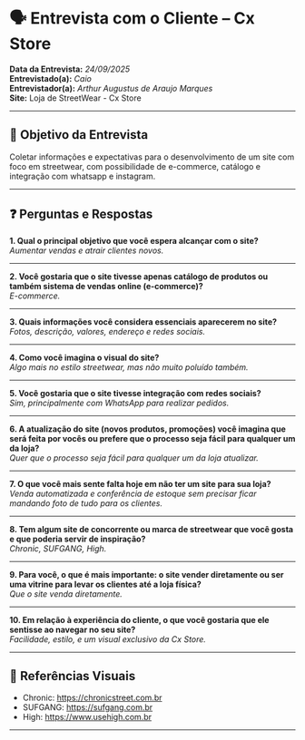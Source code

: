 # 🗣️ Entrevista com o Cliente – Cx Store

**Data da Entrevista:** *24/09/2025*  
**Entrevistado(a):** *Caio*  
**Entrevistador(a):** *Arthur Augustus de Araujo Marques*  
**Site:** Loja de StreetWear - Cx Store

---

## 📌 Objetivo da Entrevista

Coletar informações e expectativas para o desenvolvimento de um site com foco em streetwear, com possibilidade de e-commerce, catálogo e integração com whatsapp e instagram.

---

## ❓ Perguntas e Respostas

**1. Qual o principal objetivo que você espera alcançar com o site?**  
 *Aumentar vendas e atrair clientes novos.*

---

**2. Você gostaria que o site tivesse apenas catálogo de produtos ou também sistema de vendas online (e-commerce)?**  
 *E-commerce.*

---

**3. Quais informações você considera essenciais aparecerem no site?**  
 *Fotos, descrição, valores, endereço e redes sociais.*

---

**4. Como você imagina o visual do site?**  
 *Algo mais no estilo streetwear, mas não muito poluído também.*

---

**5. Você gostaria que o site tivesse integração com redes sociais?**  
 *Sim, principalmente com WhatsApp para realizar pedidos.*

---

**6. A atualização do site (novos produtos, promoções) você imagina que será feita por vocês ou prefere que o processo seja fácil para qualquer um da loja?**  
 *Quer que o processo seja fácil para qualquer um da loja atualizar.*

---

**7. O que você mais sente falta hoje em não ter um site para sua loja?**  
 *Venda automatizada e conferência de estoque sem precisar ficar mandando foto de tudo para os clientes.*

---

**8. Tem algum site de concorrente ou marca de streetwear que você gosta e que poderia servir de inspiração?**  
 *Chronic, SUFGANG, High.*

---

**9. Para você, o que é mais importante: o site vender diretamente ou ser uma vitrine para levar os clientes até a loja física?**  
 *Que o site venda diretamente.*

---

**10. Em relação à experiência do cliente, o que você gostaria que ele sentisse ao navegar no seu site?**  
 *Facilidade, estilo, e um visual exclusivo da Cx Store.*

---


## 🔗 Referências Visuais

- Chronic: https://chronicstreet.com.br  
- SUFGANG: https://sufgang.com.br  
- High: https://www.usehigh.com.br

---

